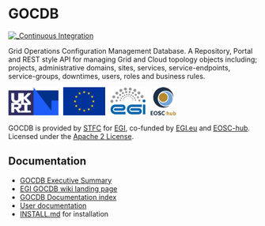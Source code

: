 # GOCDB

[![_Continuous Integration](https://github.com/GOCDB/gocdb/actions/workflows/continuous-integration.yml/badge.svg)](https://github.com/GOCDB/gocdb/actions/workflows/continuous-integration.yml)

Grid Operations Configuration Management Database. A Repository, Portal and REST style API for managing Grid and Cloud topology objects including; projects, administrative domains, sites, services, service-endpoints, service-groups, downtimes, users, roles and business rules.

<span>
  <img alt="STFC logo" src="htdocs/images/UKRI_STF_Council-Logo_Horiz-RGB_crop.png" height=57/>
  <img alt="EU flag" src="htdocs/images/eu_flag_yellow_low_150.png" height=57 />
  <img alt="EGI logo" src="htdocs/images/egi_logo.jpg" height=57 />
  <img alt="EOSC-hub logo" src="htdocs/images/eosc-hub-v-web_150.png" height=57 />
</span>

GOCDB is provided by [STFC](https://stfc.ukri.org/) for [EGI](https://www.egi.eu/federation/), co-funded by [EGI.eu](https://www.egi.eu/) and [EOSC-hub](https://www.eosc-hub.eu/). Licensed under the [Apache 2 License](http://www.apache.org/licenses/LICENSE-2.0).

## Documentation

* [GOCDB Executive Summary](https://wiki.egi.eu/w/images/d/d3/GOCDB5_Grid_Topology_Information_System.pdf)
* [EGI GOCDB wiki landing page](https://wiki.egi.eu/wiki/GOCDB)
* [GOCDB Documentation index](https://wiki.egi.eu/wiki/GOCDB_Documentation_Index)
* [User documentation](https://wiki.egi.eu/wiki/GOCDB/Input_System_User_Documentation)
* [INSTALL.md](INSTALL.md) for installation
